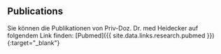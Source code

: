 ## Publications

Sie können die Publikationen von Priv-Doz. Dr. med Heidecker auf folgendem Link finden:
[Pubmed]({{ site.data.links.research.pubmed }}){:target="_blank"}